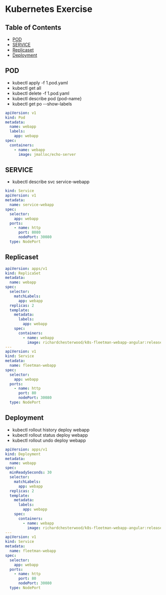 # Kubernetes Exercise

## Table of Contents

- [POD](#POD)
- [SERVICE](#SERVICE)
- [Replicaset](#Replicaset)
- [Deployment](#Deployment)

## POD

- kubectl apply -f 1.pod.yaml
- kubectl get all
- kubectl delete -f 1.pod.yaml
- kubectl describe pod {pod-name}
- kubectl get po --show-labels

```yaml
apiVersion: v1
kind: Pod
metadata:
  name: webapp
  labels:
    app: webapp
spec:
  containers:
    - name: webapp
      image: jmalloc/echo-server
```

## SERVICE

- kubectl describe svc service-webapp

```yaml
kind: Service
apiVersion: v1
metadata:
  name: service-webapp
spec:
  selector:
    app: webapp
  ports:
    - name: http
      port: 8080
      nodePort: 30080
  type: NodePort
```

## Replicaset

```yaml
apiVersion: apps/v1
kind: ReplicaSet
metadata:
  name: webapp
spec:
  selector:
    matchLabels:
      app: webapp
  replicas: 2
  template:
    metadata:
      labels:
        app: webapp
    spec:
      containers:
        - name: webapp
          image: richardchesterwood/k8s-fleetman-webapp-angular:release0-5
---
apiVersion: v1
kind: Service
metadata:
  name: fleetman-webapp
spec:
  selector:
    app: webapp
  ports:
    - name: http
      port: 80
      nodePort: 30080
  type: NodePort
```

## Deployment

- kubectl rollout history deploy webapp
- kubectl rollout status deploy webapp
- kubectl rollout undo deploy webapp

```yaml
apiVersion: apps/v1
kind: Deployment
metadata:
  name: webapp
spec:
  minReadySeconds: 30
  selector:
    matchLabels:
      app: webapp
  replicas: 2
  template:
    metadata:
      labels:
        app: webapp
    spec:
      containers:
        - name: webapp
          image: richardchesterwood/k8s-fleetman-webapp-angular:release0
---
apiVersion: v1
kind: Service
metadata:
  name: fleetman-webapp
spec:
  selector:
    app: webapp
  ports:
    - name: http
      port: 80
      nodePort: 30080
  type: NodePort
```
